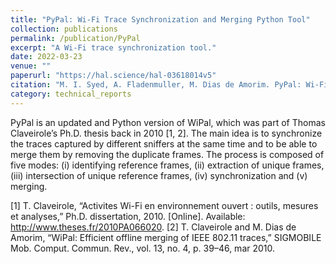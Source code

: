 ```yaml
---
title: "PyPal: Wi-Fi Trace Synchronization and Merging Python Tool"
collection: publications
permalink: /publication/PyPal
excerpt: "A Wi-Fi trace synchronization tool."
date: 2022-03-23
venue: ""
paperurl: "https://hal.science/hal-03618014v5"
citation: "M. I. Syed, A. Fladenmuller, M. Dias de Amorim. PyPal: Wi-Fi Trace Synchronization and Merging Python Tool. [Technical Report] LIP6 UMR 7606, UPMC Sorbonne Université, France. 2022. ⟨hal-03618014v5⟩"
category: technical_reports
---
```


PyPal is an updated and Python version of WiPal, which was part of Thomas Claveirole’s Ph.D. thesis back in 2010 [1, 2]. The main idea is to synchronize the traces captured by different sniffers at the
same time and to be able to merge them by removing the duplicate frames. The process is composed of five modes: (i) identifying reference frames, (ii) extraction of unique frames, (iii) intersection of unique reference frames, (iv) synchronization and (v) merging.

[1] T. Claveirole, “Activites Wi-Fi en environnement ouvert : outils, mesures et analyses,” Ph.D. dissertation, 2010. [Online]. Available: http://www.theses.fr/2010PA066020.
[2] T. Claveirole and M. Dias de Amorim, “WiPal: Efficient offline merging of IEEE 802.11 traces,” SIGMOBILE Mob. Comput. Commun. Rev., vol. 13, no. 4, p. 39–46, mar 2010.
